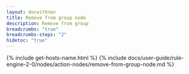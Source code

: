 ```yaml
---
layout: docwithnav
title: Remove from group node
description: Remove from group  
breadcrumbs: "true"
breadcrumbs-steps: "2"
hidetoc: "true"
---
```


{% include get-hosts-name.html %}
{% include docs/user-guide/rule-engine-2-0/nodes/action-nodes/remove-from-group-node.md %}
